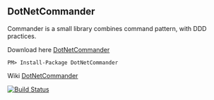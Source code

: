 ## DotNetCommander

Commander is a small library combines command pattern, with DDD practices. 

Download here [DotNetCommander](https://www.nuget.org/packages/DotNetCommander/)

```
PM> Install-Package DotNetCommander
```


Wiki [DotNetCommander](https://github.com/ayayalar/Commander/wiki/Introduction)

[![Build Status](https://dev.azure.com/ayayalar/ayayalar/_apis/build/status/ayayalar.Commander?branchName=master)](https://dev.azure.com/ayayalar/ayayalar/_build/latest?definitionId=4&branchName=master)
